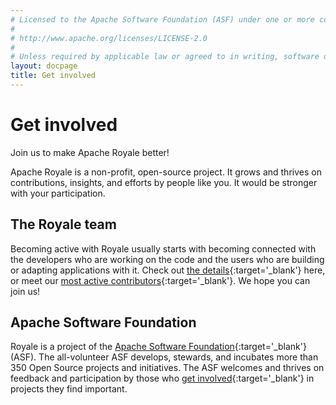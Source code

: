 ```yaml
---
# Licensed to the Apache Software Foundation (ASF) under one or more contributor license agreements.  See the NOTICE file distributed with this work for additional information regarding copyright ownership. The ASF licenses this file to You under the Apache License, Version 2.0 (the "License"); you may not use this file except in compliance with the License.  You may obtain a copy of the License at
# 
# http://www.apache.org/licenses/LICENSE-2.0
# 
# Unless required by applicable law or agreed to in writing, software distributed under the License is distributed on an "AS IS" BASIS, WITHOUT WARRANTIES OR CONDITIONS OF ANY KIND, either express or implied. See the License for the specific language governing permissions and limitations under the License.
layout: docpage
title: Get involved
---
```

# Get involved

Join us to make Apache Royale better!

Apache Royale is a non-profit, open-source project. It grows and thrives on contributions, insights, and efforts by people like you. It would be stronger with your participation.

## The Royale team

Becoming active with Royale usually starts with becoming connected with the developers who are working on the code and the users who are building or adapting applications with it. Check out [the details](https://royale.apache.org/get-involved){:target='_blank'} here, or meet our [most active contributors](https://royale.apache.org/team/){:target='_blank'}. We hope you can join us!

## Apache Software Foundation

Royale is a project of the [Apache Software Foundation](https://www.apache.org/){:target='_blank'} (ASF). The all-volunteer ASF develops, stewards, and incubates more than 350 Open Source projects and initiatives. The ASF welcomes and thrives on feedback and participation by those who [get involved](https://www.apache.org/foundation/getinvolved.html){:target='_blank'} in projects they find important.
